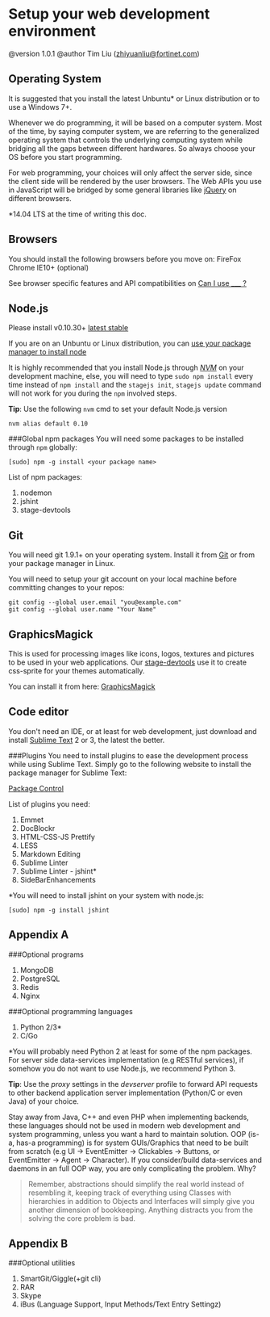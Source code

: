 Setup your web development environment
======================================
@version 1.0.1
@author Tim Liu (zhiyuanliu@fortinet.com)

Operating System
----------------
It is suggested that you install the latest Unbuntu* or Linux distribution or to use a Windows 7+.

Whenever we do programming, it will be based on a computer system. Most of the time, by saying computer system, we are referring to the generalized operating system that controls the underlying computing system while bridging all the gaps between different hardwares. So always choose your OS before you start programming.

For web programming, your choices will only affect the server side, since the client side will be rendered by the user browsers. The Web APIs you use in JavaScript will be bridged by some general libraries like [jQuery](http://api.jquery.com/) on different browsers.

*14.04 LTS at the time of writing this doc. 

Browsers
--------
You should install the following browsers before you move on:
FireFox
Chrome
IE10+ (optional)

See browser specific features and API compatibilities on [Can I use \_\_\_ ?](http://caniuse.com/)

Node.js
-------
Please install v0.10.30+ [latest stable](http://nodejs.org/download/)

If you are on an Unbuntu or Linux distribution, you can [use your package manager to install node](https://github.com/joyent/node/wiki/Installing-Node.js-via-package-manager)

It is highly recommended that you install Node.js through [*NVM*](https://github.com/creationix/nvm) on your development machine, else, you will need to type `sudo npm install` every time instead of `npm install` and the `stagejs init`, `stagejs update` command will not work for you during the `npm` involved steps.

**Tip**: Use the following `nvm` cmd to set your default Node.js version
```
nvm alias default 0.10
```

###Global npm packages
You will need some packages to be installed through `npm` globally:
```
[sudo] npm -g install <your package name>
```
List of npm packages:
1. nodemon
2. jshint
3. stage-devtools

Git
---
You will need git 1.9.1+ on your operating system. Install it from [Git](http://git-scm.com/) or from your package manager in Linux.

You will need to setup your git account on your local machine before committing changes to your repos:
```
git config --global user.email "you@example.com"
git config --global user.name "Your Name"
```

GraphicsMagick
--------------
This is used for processing images like icons, logos, textures and pictures to be used in your web applications. Our [stage-devtools](https://github.com/bluekvirus/Stage-devtools) use it to create css-sprite for your themes automatically.

You can install it from here: [GraphicsMagick](http://www.graphicsmagick.org/)

Code editor
-----------
You don't need an IDE, or at least for web development, just download and install [Sublime Text](http://www.sublimetext.com/3) 2 or 3, the latest the better.

###Plugins
You need to install plugins to ease the development process while using Sublime Text. Simply go to the following website to install the package manager for Sublime Text:

[Package Control](https://sublime.wbond.net/installation)

List of plugins you need:

1. Emmet
2. DocBlockr
3. HTML-CSS-JS Prettify
4. LESS
5. Markdown Editing
6. Sublime Linter
7. Sublime Linter - jshint*
8. SideBarEnhancements

*You will need to install jshint on your system with node.js:
```
[sudo] npm -g install jshint 
```

Appendix A
----------
###Optional programs
1. MongoDB
2. PostgreSQL
3. Redis
4. Nginx

###Optional programming languages
1. Python 2/3*
2. C/Go

*You will probably need Python 2 at least for some of the npm packages. For server side data-services implementation (e.g RESTful services), if somehow you do not want to use Node.js, we recommend Python 3. 

**Tip**: Use the *proxy* settings in the *devserver* profile to forward API requests to other backend application server implementation (Python/C or even Java) of your choice.  

Stay away from Java, C++ and even PHP when implementing backends, these languages should not be used in modern web development and system programming, unless you want a hard to maintain solution. OOP (is-a, has-a programming) is for system GUIs/Graphics that need to be built from scratch (e.g UI -> EventEmitter -> Clickables -> Buttons, or EventEmitter -> Agent -> Character). If you consider/build data-services and daemons in an full OOP way, you are only complicating the problem. Why?

>Remember, abstractions should simplify the real world instead of resembling it, keeping track of everything using Classes with hierarchies in addition to Objects and Interfaces will simply give you another dimension of bookkeeping. Anything distracts you from the solving the core problem is bad.

Appendix B
----------
###Optional utilities
1. SmartGit/Giggle(+git cli)
2. RAR
3. Skype
4. iBus (Language Support, Input Methods/Text Entry Settingz)